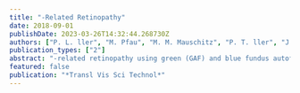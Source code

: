 ```yaml
---
title: "-Related Retinopathy"
date: 2018-09-01
publishDate: 2023-03-26T14:32:44.268730Z
authors: ["P. L. ller", "M. Pfau", "M. M. Mauschitz", "P. T. ller", "J. Birtel", "P. Chang", "M. Gliem", "S. Schmitz-Valckenberg", "M. Fleckenstein", "F. G. Holz", "P. Herrmann"]
publication_types: ["2"]
abstract: "-related retinopathy using green (GAF) and blue fundus autofluorescence (BAF) imaging. -related retinopathy underwent GAF- (518 nm excitation light) and BAF- (488 nm excitation light) imaging using confocal scanning laser ophthalmoscopy (Spectralis HRA, Heidelberg Engineering, Heidelberg, Germany). Lesions with definitely decreased autofluorescence (DDAF) and questionably decreased autofluorescence (QDAF) in GAF and BAF imaging were analyzed separately by five independent readers using semiautomated software (RegionFinder, Heidelberg Engineering). Intermodality and interreader agreements were assessed for the square-root lesion size, lesion perimeter, and circularity. GAF- and BAF-based measurements of DDAF and QDAF showed high intermodality and interreader agreement concerning square-root lesion size, as well as shape descriptive parameters (perimeter and circularity). Interreader agreement of square-root lesion size was slightly, hence not significantly higher for GAF-based grading ([95% coefficients of repeatability, intraclass correlation coefficient] DDAF: 0.215 mm, 0.997; QDAF: 0.712 mm, 0.981) compared to BAF-based grading (DDAF: 0.232 mm, 0.997; QDAF: 0.764 mm, 0.978). However, DDAF-measurements revealed distinctly more reproducible results than QDAF-measurements. Foveal sparing did not interfere with intermodality agreement. Both GAF- and BAF-based quantification of RPE atrophy showed very reliable results with possible superiority of GAF in the context of less energetic excitation light. The high interreader agreement qualifies the use of DDAF progression in GAF and BAF imaging as potential morphologic outcome measure for interventional clinical trials and disease monitoring."
featured: false
publication: "*Transl Vis Sci Technol*"
---
```


